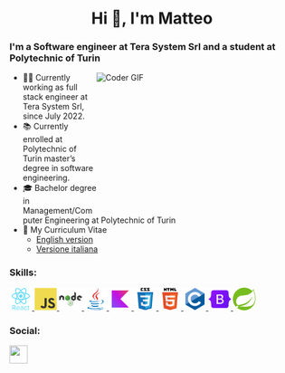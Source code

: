 <h1 align="center">Hi 👋, I'm Matteo</h1>
<h3>I'm a Software engineer at Tera System Srl and a student at Polytechnic of Turin</h3>

<img align="right" alt="Coder GIF" height=250 width=350 src="https://media.giphy.com/media/v1.Y2lkPTc5MGI3NjExczIxZW80cnc4eXdndjd5NTVkNWI1eWc3NmVkcHdseGdrcjh2aHl1NSZlcD12MV9pbnRlcm5hbF9naWZfYnlfaWQmY3Q9Zw/qgQUggAC3Pfv687qPC/giphy.gif" />

- 👨‍💼 Currently working as full stack engineer at Tera System Srl, since July 2022.
- 📚 Currently enrolled at Polytechnic of Turin master’s degree in software engineering.
- 🎓 Bachelor degree in Management/Computer Engineering at Polytechnic of Turin
- 📄 My Curriculum Vitae
     - [English version](https://www.canva.com/design/DAF2C45ttkg/ePjyt4zRqiAsw48xSiDPEw/view?utm_content=DAF2C45ttkg&utm_campaign=designshare&utm_medium=link&utm_source=editor)
     - [Versione italiana](https://www.canva.com/design/DAF7lIDZeFA/9J6wvvCNnRyx1aJGpJbNzQ/view?utm_content=DAF7lIDZeFA&utm_campaign=designshare&utm_medium=link&utm_source=editor)


<h3 align="left">Skills:</h3>
<p align="left">
     <a href="https://reactjs.org/" target="_blank" rel="noreferrer">
        <img src="https://raw.githubusercontent.com/devicons/devicon/master/icons/react/react-original-wordmark.svg" alt="react" width="40" height="40"/>
    </a>
     <a href="https://developer.mozilla.org/en-US/docs/Web/JavaScript" target="_blank" rel="noreferrer">
        <img src="https://raw.githubusercontent.com/devicons/devicon/master/icons/javascript/javascript-original.svg" alt="javascript" width="40" height="40"/>
    </a>
    <a href="https://nodejs.org" target="_blank" rel="noreferrer">
        <img src="https://raw.githubusercontent.com/devicons/devicon/master/icons/nodejs/nodejs-original-wordmark.svg" alt="nodejs" width="40" height="40"/>
    </a>
    <a href="https://www.java.com" target="_blank" rel="noreferrer">
        <img src="https://raw.githubusercontent.com/devicons/devicon/master/icons/java/java-original.svg" alt="java" width="40" height="40"/>
    </a>
    <a href="https://www.java.com" target="_blank" rel="noreferrer">
        <img src="https://raw.githubusercontent.com/devicons/devicon/master/icons/kotlin/kotlin-original.svg" alt="kotlin" width="40" height="40"/>
    </a>
    <a href="https://www.w3schools.com/css/" target="_blank" rel="noreferrer">
        <img src="https://raw.githubusercontent.com/devicons/devicon/master/icons/css3/css3-original-wordmark.svg" alt="css3" width="40" height="40">  
    </a>
    <a href="https://www.w3.org/html/" target="_blank" rel="noreferrer">
        <img src="https://raw.githubusercontent.com/devicons/devicon/master/icons/html5/html5-original-wordmark.svg" alt="html5" width="40" height="40"/> 
    </a>
    <a href="https://www.cprogramming.com/" target="_blank" rel="noreferrer">
        <img src="https://raw.githubusercontent.com/devicons/devicon/master/icons/c/c-original.svg" alt="c" width="40" height="40"/>
    </a>
     <a href="https://www.cprogramming.com/" target="_blank" rel="noreferrer">
        <img src="https://raw.githubusercontent.com/devicons/devicon/master/icons/bootstrap/bootstrap-original.svg" alt="bootstrap" width="40" height="40"/>
    </a>
     <a href="https://www.cprogramming.com/" target="_blank" rel="noreferrer">
        <img src="https://raw.githubusercontent.com/devicons/devicon/master/icons/spring/spring-original.svg" alt="spring" width="40" height="40"/>
    </a>
</p>

<h3 align="left">Social:</h3>
<p align="left">
    <a href="www.linkedin.com/in/matteo-busnelli-935a33250" target="_blank" rel="noreferrer"><img src="https://raw.githubusercontent.com/danielcranney/readme-generator/main/public/icons/socials/linkedin.svg" width="32" height="32" /></a>
</p>
